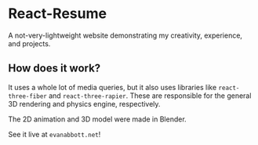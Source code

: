 # React-Resume
A not-very-lightweight website demonstrating my creativity, experience, and projects.

## How does it work?
It uses a whole lot of media queries, but it also uses libraries like `react-three-fiber` and `react-three-rapier`. These are responsible for the general 3D rendering and physics engine, respectively.

The 2D animation and 3D model were made in Blender.

See it live at `evanabbott.net`!

